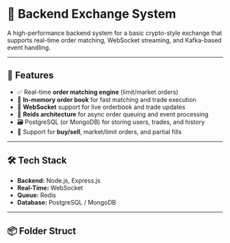 # 🔁 Backend Exchange System

A high-performance backend system for a basic crypto-style exchange that supports real-time order matching, WebSocket streaming, and Kafka-based event handling.

---

## 🚀 Features

- ✅ Real-time **order matching engine** (limit/market orders)
- 🧠 **In-memory order book** for fast matching and trade execution
- 📡 **WebSocket** support for live orderbook and trade updates
- 📨 **Reids architecture** for async order queuing and event processing
- 🗃️ PostgreSQL (or MongoDB) for storing users, trades, and history
- 🔄 Support for **buy/sell**, market/limit orders, and partial fills

---

## 🛠️ Tech Stack

- **Backend:** Node.js, Express.js
- **Real-Time:** WebSocket 
- **Queue:** Redis
- **Database:** PostgreSQL / MongoDB


---

## 📦 Folder Struct

